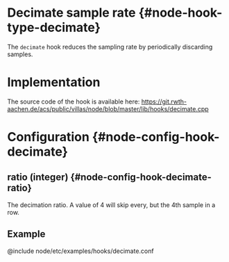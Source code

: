 # Decimate sample rate {#node-hook-type-decimate}

The `decimate` hook reduces the sampling rate by periodically discarding samples.

# Implementation

The source code of the hook is available here:
https://git.rwth-aachen.de/acs/public/villas/node/blob/master/lib/hooks/decimate.cpp

# Configuration {#node-config-hook-decimate}

## ratio (integer) {#node-config-hook-decimate-ratio}

The decimation ratio. A value of 4 will skip every, but the 4th sample in a row.

## Example

@include node/etc/examples/hooks/decimate.conf
